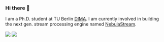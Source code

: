 ### Hi there 👋

I am a Ph.D. student at TU Berlin [DIMA](https://www.dima.tu-berlin.de/menue/database_systems_and_information_management_group/?no_cache=1). I am currently involved in building the next gen. stream processing engine named [NebulaStream](https://nebula.stream). 

<img align="center" src="https://github-readme-stats.vercel.app/api?username=ankitgit&show_icons=true&theme=default" />

<img align="center" src="https://github-readme-stats.vercel.app/api/top-langs/?username=ankitgit&layout=compact"/>
<!--
**ankitgit/ankitgit** is a ✨ _special_ ✨ repository because its `README.md` (this file) appears on your GitHub profile.

Here are some ideas to get you started:

- 🔭 I’m currently working on ...
- 🌱 I’m currently learning ...
- 👯 I’m looking to collaborate on ...
- 🤔 I’m looking for help with ...
- 💬 Ask me about ...
- 📫 How to reach me: ...
- 😄 Pronouns: ...
- ⚡ Fun fact: ...
-->
